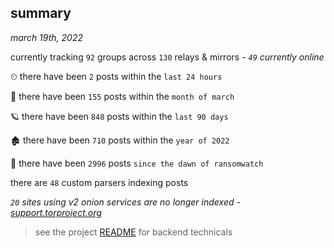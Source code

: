 
## summary
_march 19th, 2022_

currently tracking `92` groups across `130` relays & mirrors - _`49` currently online_

⏲ there have been `2` posts within the `last 24 hours`

🦈 there have been `155` posts within the `month of march`

🪐 there have been `848` posts within the `last 90 days`

🏚 there have been `710` posts within the `year of 2022`

🦕 there have been `2996` posts `since the dawn of ransomwatch`

there are `48` custom parsers indexing posts

_`20` sites using v2 onion services are no longer indexed - [support.torproject.org](https://support.torproject.org/onionservices/v2-deprecation/)_

> see the project [README](https://github.com/thetanz/ransomwatch#ransomwatch--) for backend technicals
